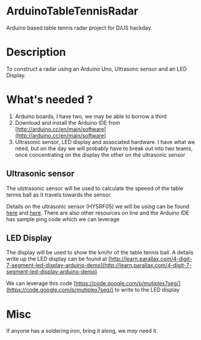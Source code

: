 ArduinoTableTennisRadar
=======================

Arduino based table tennis radar project for DiUS hackday.


# Description #


To construct a radar using an Arduino Uno, Ultrasonc sensor and an LED Display.

# What's needed ? #

1. Arduino boards, I have two, we may be able to borrow a third
2. Download and install the Arduino IDE from [http://arduino.cc/en/main/software](http://arduino.cc/en/main/software)
3. Ultrasonic sensor, LED display and associated hardware.  I have what we need, but on the day we will probably have to break out into two teams, once concentrating on the display the other on the ultrasonic sensor

## Ultrasonic sensor ##

The ulstrasonic sensor will be used to calculate the speeed of the table tennis ball as it travels towards the sensor.

Details on the ultrasonic sensor (HYSRF05) we will be using can be found [here](http://forum.arduino.cc/index.php?topic=89524.0) and [here](http://fabtolab.com/HC-SR05-ultrasonic).  There are also other resources on line and the Arduino IDE has sample ping code which we can leverage

## LED Display ##

The display will be used to show the km/hr of the table tennis ball.  A details write up the LED display can be found at [http://learn.parallax.com/4-digit-7-segment-led-display-arduino-demo](http://learn.parallax.com/4-digit-7-segment-led-display-arduino-demo)

We can leverage this code [https://code.google.com/p/mutiplex7seg/](https://code.google.com/p/mutiplex7seg/) to write to the LED display

# Misc #
If anyone has a soldering iron, bring it along, we *may* need it.



